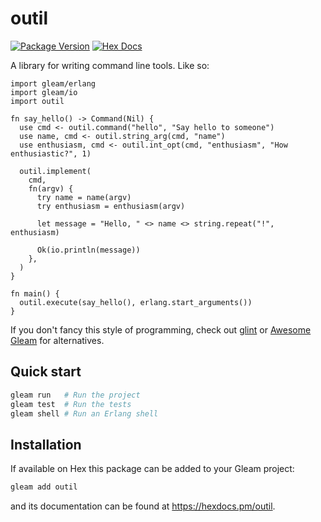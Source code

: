 # outil

[![Package Version](https://img.shields.io/hexpm/v/outil)](https://hex.pm/packages/outil)
[![Hex Docs](https://img.shields.io/badge/hex-docs-ffaff3)](https://hexdocs.pm/outil/)

A library for writing command line tools. Like so:

```gleam
import gleam/erlang
import gleam/io
import outil

fn say_hello() -> Command(Nil) {
  use cmd <- outil.command("hello", "Say hello to someone")
  use name, cmd <- outil.string_arg(cmd, "name")
  use enthusiasm, cmd <- outil.int_opt(cmd, "enthusiasm", "How enthusiastic?", 1)

  outil.implement(
    cmd,
    fn(argv) {
      try name = name(argv)
      try enthusiasm = enthusiasm(argv)

      let message = "Hello, " <> name <> string.repeat("!", enthusiasm)

      Ok(io.println(message))
    },
  )
}

fn main() {
  outil.execute(say_hello(), erlang.start_arguments())
}
```

If you don't fancy this style of programming, check out [glint] or [Awesome Gleam] for alternatives.

[glint]: https://github.com/tanklesxl/glint
[Awesome Gleam]: https://github.com/gleam-lang/awesome-gleam#cli

## Quick start

```sh
gleam run   # Run the project
gleam test  # Run the tests
gleam shell # Run an Erlang shell
```

## Installation

If available on Hex this package can be added to your Gleam project:

```sh
gleam add outil
```

and its documentation can be found at <https://hexdocs.pm/outil>.

